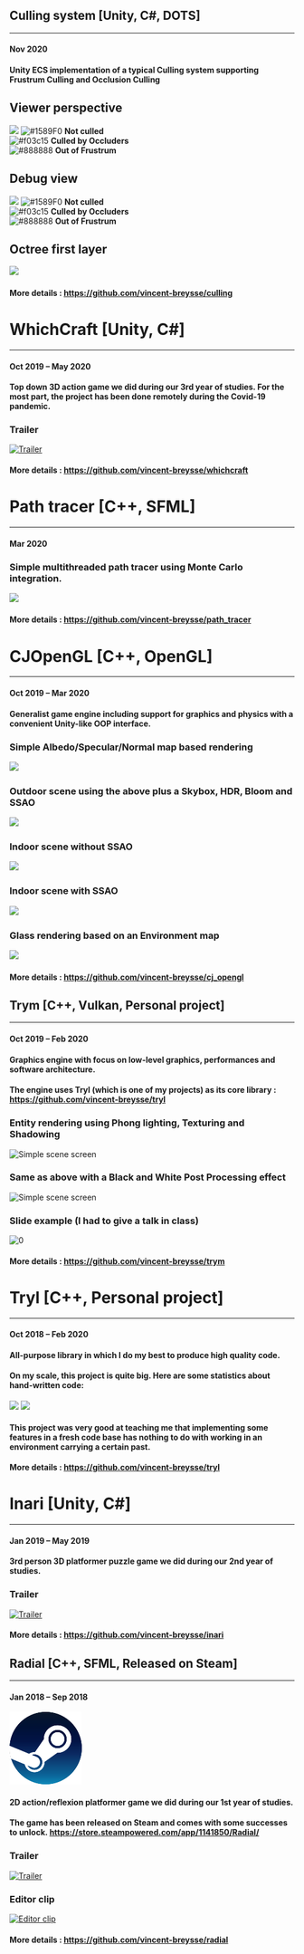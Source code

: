 ## Culling system [Unity, C#, DOTS]
----------------------------------------------------------------------------------------
#### Nov 2020

#### Unity ECS implementation of a typical Culling system supporting Frustrum Culling and Occlusion Culling
## Viewer perspective
![](https://raw.githubusercontent.com/vincent-breysse/culling/main/Screen/0.png)
![#1589F0](https://via.placeholder.com/15/1589F0/000000?text=+) **Not culled**  
![#f03c15](https://via.placeholder.com/15/f03c15/000000?text=+) **Culled by Occluders**  
![#888888](https://via.placeholder.com/15/888888/000000?text=+) **Out of Frustrum**  
## Debug view
![](https://raw.githubusercontent.com/vincent-breysse/culling/main/Screen/2.png)
![#1589F0](https://via.placeholder.com/15/1589F0/000000?text=+) **Not culled**  
![#f03c15](https://via.placeholder.com/15/f03c15/000000?text=+) **Culled by Occluders**  
![#888888](https://via.placeholder.com/15/888888/000000?text=+) **Out of Frustrum**  

## Octree first layer
![](https://raw.githubusercontent.com/vincent-breysse/culling/main/Screen/3.png)

#### More details : https://github.com/vincent-breysse/culling

# WhichCraft [Unity, C#]
-------------------------------------------------------
#### Oct 2019 – May 2020

#### Top down 3D action game we did during our 3rd year of studies. For the most part, the project has been done remotely during the Covid-19 pandemic.

### Trailer
[![Trailer](https://img.youtube.com/vi/FjbEneLxB-M/0.jpg)](https://www.youtube.com/watch?v=FjbEneLxB-M)

#### More details : https://github.com/vincent-breysse/whichcraft

# Path tracer [C++, SFML]
-------------------------------------------------------
#### Mar 2020

### Simple multithreaded path tracer using Monte Carlo integration.
![](https://raw.githubusercontent.com/vincent-breysse/path_tracer/master/screen/0.png)

#### More details : https://github.com/vincent-breysse/path_tracer

# CJOpenGL [C++, OpenGL]
-------------------------------------------------------
#### Oct 2019 – Mar 2020

#### Generalist game engine including support for graphics and physics with a convenient Unity-like OOP interface.  

### Simple Albedo/Specular/Normal map based rendering
![](https://raw.githubusercontent.com/vincent-breysse/cj_opengl/master/screens/3.png)
### Outdoor scene using the above plus a Skybox, HDR, Bloom and SSAO
![](https://raw.githubusercontent.com/vincent-breysse/cj_opengl/master/screens/1.png)
### Indoor scene without SSAO
![](https://raw.githubusercontent.com/vincent-breysse/cj_opengl/master/screens/4.png)
### Indoor scene with SSAO
![](https://raw.githubusercontent.com/vincent-breysse/cj_opengl/master/screens/5.png)
### Glass rendering based on an Environment map
![](https://raw.githubusercontent.com/vincent-breysse/cj_opengl/master/screens/2.png)

#### More details : https://github.com/vincent-breysse/cj_opengl

## Trym [C++, Vulkan, Personal project]
-------------------------------------------------------
#### Oct 2019 – Feb 2020

#### Graphics engine with focus on low-level graphics, performances and software architecture.  
#### The engine uses Tryl (which is one of my projects) as its core library : https://github.com/vincent-breysse/tryl

### Entity rendering using Phong lighting, Texturing and Shadowing
![Simple scene screen](https://raw.githubusercontent.com/vincent-breysse/trym/master/screens/0.png)

### Same as above with a Black and White Post Processing effect
![Simple scene screen](https://raw.githubusercontent.com/vincent-breysse/trym/master/screens/1.png)

### Slide example (I had to give a talk in class)
![0](https://raw.githubusercontent.com/vincent-breysse/trym/master/screens/slides/4.png)

#### More details : https://github.com/vincent-breysse/trym

# Tryl [C++, Personal project]
-------------------------------------------------------
#### Oct 2018 – Feb 2020

#### All-purpose library in which I do my best to produce high quality code.   
#### On my scale, this project is quite big. Here are some statistics about hand-written code:  

![](https://github.com/vincent-breysse/tryl/blob/master/screen/0.png)
![](https://github.com/vincent-breysse/tryl/blob/master/screen/1.png)

#### This project was very good at teaching me that implementing some features in a fresh code base has nothing to do with working in an environment carrying a certain past.  

#### More details : https://github.com/vincent-breysse/tryl

# Inari [Unity, C#]
-------------------------------------------------------
#### Jan 2019 – May 2019

#### 3rd person 3D platformer puzzle game we did during our 2nd year of studies.  
### Trailer
[![Trailer](https://img.youtube.com/vi/BZAh1M4cmQY/0.jpg)](https://www.youtube.com/watch?v=BZAh1M4cmQY)

#### More details : https://github.com/vincent-breysse/inari

## Radial [C++, SFML, Released on Steam] 
-------------------------------------------------------
#### Jan 2018 – Sep 2018
![](https://raw.githubusercontent.com/vincent-breysse/portfolio/main/assets/steam.png)

#### 2D action/reflexion platformer game we did during our 1st year of studies.
#### The game has been released on Steam and comes with some successes to unlock. https://store.steampowered.com/app/1141850/Radial/  

### Trailer
[![Trailer](https://img.youtube.com/vi/dWEfaEr7UIQ/0.jpg)](https://www.youtube.com/watch?v=dWEfaEr7UIQ)

### Editor clip
[![Editor clip](https://img.youtube.com/vi/Q_NSUxumOyE/0.jpg)](https://www.youtube.com/watch?v=Q_NSUxumOyE)

#### More details : https://github.com/vincent-breysse/radial
